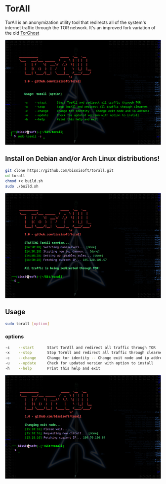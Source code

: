 # TorAll
TorAll is an anonymization utility tool that redirects all of the system's internet traffic through the TOR network.
It's an improved fork variation of the old [TorGhost](https://github.com/SusmithKrishnan/torghost)

![screenshot](screenshot.png)
## Install on Debian and/or Arch Linux distributions!
```sh
git clone https://github.com/bissisoft/torall.git
cd torall
chmod +x build.sh
sudo ./build.sh
```

![screenshot](screenshot1.png)
## Usage
```sh
sudo torall [option]
```
### options
```sh
-s    --start      Start TorAll and redirect all traffic through TOR
-x    --stop       Stop TorAll and redirect all traffic through clearnet
-c    --change     Change tor identity -- Change exit node and ip address
-u    --update     Check for updated version with option to install
-h    --help       Print this help and exit
```

![screenshot](screenshot2.png)
